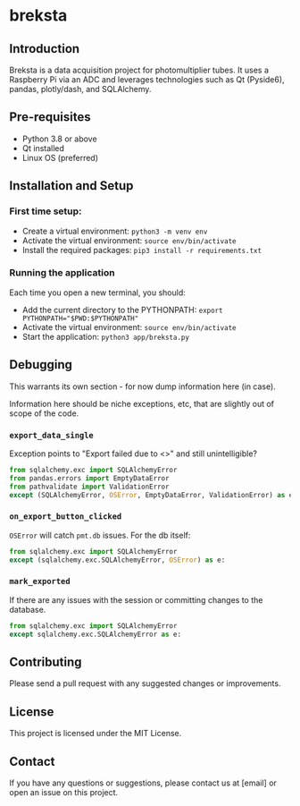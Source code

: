 # breksta

## Introduction

Breksta is a data acquisition project for photomultiplier tubes. It uses a Raspberry Pi via an ADC and leverages technologies such as Qt (Pyside6), pandas, plotly/dash, and SQLAlchemy.

## Pre-requisites

- Python 3.8 or above
- Qt installed
- Linux OS (preferred)

## Installation and Setup

### First time setup:

- Create a virtual environment: `python3 -m venv env`
- Activate the virtual environment: `source env/bin/activate`
- Install the required packages: `pip3 install -r requirements.txt`

### Running the application

Each time you open a new terminal, you should:
- Add the current directory to the PYTHONPATH: `export PYTHONPATH="$PWD:$PYTHONPATH"`
- Activate the virtual environment: `source env/bin/activate`
- Start the application: `python3 app/breksta.py`

## Debugging

This warrants its own section - for now dump information here (in case).

Information here should be niche exceptions, etc, that are slightly out of scope of the code.

### `export_data_single`

Exception points to "Export failed due to <>" and still unintelligible?

```python
from sqlalchemy.exc import SQLAlchemyError
from pandas.errors import EmptyDataError
from pathvalidate import ValidationError
except (SQLAlchemyError, OSError, EmptyDataError, ValidationError) as e:
```

### `on_export_button_clicked`

`OSError` will catch `pmt.db` issues. For the db itself:

```python
from sqlalchemy.exc import SQLAlchemyError
except (sqlalchemy.exc.SQLAlchemyError, OSError) as e:
```

### `mark_exported`

If there are any issues with the session or committing changes to the database.

```python
from sqlalchemy.exc import SQLAlchemyError
except sqlalchemy.exc.SQLAlchemyError as e:
```

## Contributing
Please send a pull request with any suggested changes or improvements.

## License
This project is licensed under the MIT License.

## Contact
If you have any questions or suggestions, please contact us at [email] or open an issue on this project.
